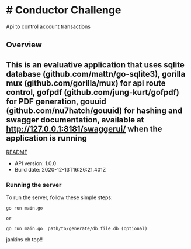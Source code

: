 # # Conductor Challenge

Api to control account transactions

## Overview
This is an evaluative application that uses sqlite database (github.com/mattn/go-sqlite3), gorilla mux (github.com/gorilla/mux) for api route control, gofpdf (github.com/jung-kurt/gofpdf) for PDF generation, gouuid (github.com/nu7hatch/gouuid) for hashing and swagger documentation, available at http://127.0.0.1:8181/swaggerui/ when the application is running
-

[README](https://github.com/swagger-api/swagger-codegen/blob/master/README.md)

- API version: 1.0.0
- Build date: 2020-12-13T16:26:21.401Z


### Running the server
To run the server, follow these simple steps:

```
go run main.go

or

go run main.go  path/to/generate/db_file.db (optional)

```
jankins eh top!!

